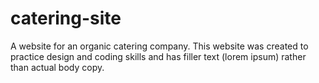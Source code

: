 # catering-site

A website for an organic catering company. This website was created to practice design and coding skills and has filler text (lorem ipsum) rather than actual body copy.
